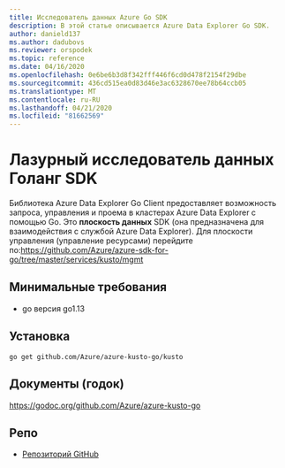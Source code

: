 ```yaml
---
title: Исследователь данных Azure Go SDK
description: В этой статье описывается Azure Data Explorer Go SDK.
author: danield137
ms.author: dadubovs
ms.reviewer: orspodek
ms.topic: reference
ms.date: 04/16/2020
ms.openlocfilehash: 0e6be6b3d8f342fff446f6cd0d478f2154f29dbe
ms.sourcegitcommit: 436cd515ea0d83d46e3ac6328670ee78b64ccb05
ms.translationtype: MT
ms.contentlocale: ru-RU
ms.lasthandoff: 04/21/2020
ms.locfileid: "81662569"
---
```

# <a name="azure-data-explorer-golang-sdk"></a>Лазурный исследователь данных Голанг SDK

Библиотека Azure Data Explorer Go Client предоставляет возможность запроса, управления и проема в кластерах Azure Data Explorer с помощью Go. Это **плоскость данных** SDK (она предназначена для взаимодействия с службой Azure Data Explorer). Для плоскости управления (управление ресурсами) перейдите по:https://github.com/Azure/azure-sdk-for-go/tree/master/services/kusto/mgmt 

## <a name="minimum-requirements"></a>Минимальные требования
* go версия go1.13

## <a name="installation"></a>Установка
`go get github.com/Azure/azure-kusto-go/kusto`

## <a name="docs-godoc"></a>Документы (годок)
https://godoc.org/github.com/Azure/azure-kusto-go

## <a name="repo"></a>Репо
* [Репозиторий GitHub](https://github.com/Azure/azure-kusto-go)
